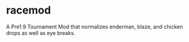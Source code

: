 # racemod
A Pre1.9 Tournament Mod that normalizes enderman, blaze, and chicken drops as well as eye breaks.
